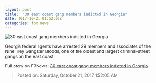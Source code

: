```yaml
---
layout: post
title:  "30 east coast gang members indicted in Georgia"
date: 2017-10-21 01:52:05Z
categories: fox-news
---
```


![30 east coast gang members indicted in Georgia](http://a57.foxnews.com/media2.foxnews.com/BrightCove/694940094001/2017/10/21/640/360/694940094001_5620651100001_5620618452001-vs.jpg)

Georgia federal agents have arrested 29 members and associates of the Nine Trey Gangster Bloods, one of the oldest and largest criminal-street gangs on the east coast


Full story on F3News: [30 east coast gang members indicted in Georgia](http://www.f3nws.com/n/F4SGxH)

> Posted on: Saturday, October 21, 2017 1:52:05 AM

